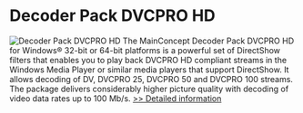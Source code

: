 # Decoder Pack DVCPRO HD
![Decoder Pack DVCPRO HD](https://mycommerce.akamaized.net/api/pimages/P300299418/BIG/300299418.PNG)
The MainConcept Decoder Pack DVCPRO HD for Windows® 32-bit or 64-bit platforms is a powerful set of DirectShow filters that enables you to play back DVCPRO HD compliant streams in the Windows Media Player or similar media players that support DirectShow. It allows decoding of DV, DVCPRO 25, DVCPRO 50 and DVCPRO 100 streams. The package delivers considerably higher picture quality with decoding of video data rates up to 100 Mb/s.
[>> Detailed information](https://secure.element5.com/esales/product.html?productid=300299418&affiliateid=200057808)